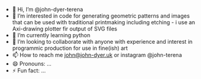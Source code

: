 - 👋 Hi, I’m @john-dyer-terena
- 👀 I’m interested in code for generating geometric patterns and images that can be used with traditional printmaking including etching - i use an Axi-drawing plotter fir output of SVG files
- 🌱 I’m currently learning python
- 💞️ I’m looking to collaborate with anyone with experience and interest in programmic production for use in fine(ish) art
- 📫 How to reach me john@john-dyer.uk or instagram @john-terena
- 😄 Pronouns: ...
- ⚡ Fun fact: ...

<!---
john-dyer-terena/john-dyer-terena is a ✨ special ✨ repository because its `README.md` (this file) appears on your GitHub profile.
You can click the Preview link to take a look at your changes.
--->

